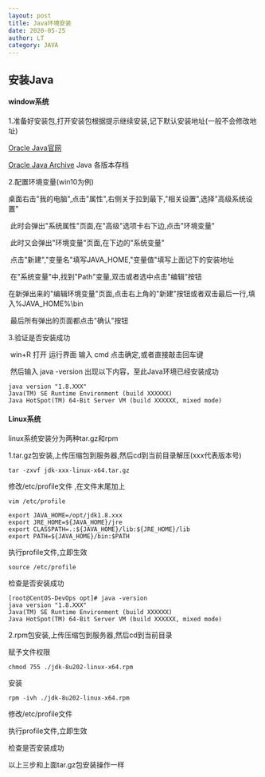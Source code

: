 ```yaml
---
layout: post
title: Java环境安装
date: 2020-05-25
author: LT
category: JAVA
---
```


## 安装Java

#### window系统

1.准备好安装包,打开安装包根据提示继续安装,记下默认安装地址(一般不会修改地址)

[Oracle Java官网](https://www.oracle.com/java/)

[Oracle Java Archive](https://www.oracle.com/java/technologies/oracle-java-archive-downloads.html) Java 各版本存档

2.配置环境变量(win10为例)

​	桌面右击"我的电脑",点击"属性",右侧关于拉到最下,"相关设置",选择"高级系统设置"

​	此时会弹出"系统属性"页面,在"高级"选项卡右下边,点击"环境变量"

​	此时又会弹出"环境变量"页面,在下边的"系统变量"

​	点击"新建","变量名"填写JAVA_HOME,"变量值"填写上面记下的安装地址

​	在"系统变量"中,找到"Path"变量,双击或者选中点击"编辑"按钮

​	在新弹出来的"编辑环境变量"页面,点击右上角的"新建"按钮或者双击最后一行,填入%JAVA_HOME%\bin

​	最后所有弹出的页面都点击"确认"按钮

3.验证是否安装成功

​	win+R 打开 运行界面 输入 cmd 点击确定,或者直接敲击回车键

​	然后输入 java -version 出现以下内容，至此Java环境已经安装成功

```
java version "1.8.XXX"
Java(TM) SE Runtime Environment (build XXXXXX)
Java HotSpot(TM) 64-Bit Server VM (build XXXXXX, mixed mode)
```

#### Linux系统

linux系统安装分为两种tar.gz和rpm

1.tar.gz包安装,上传压缩包到服务器,然后cd到当前目录解压(xxx代表版本号)

```
tar -zxvf jdk-xxx-linux-x64.tar.gz
```

修改/etc/profile文件 ,在文件末尾加上

```
vim /etc/profile
```

```
export JAVA_HOME=/opt/jdk1.8.xxx
export JRE_HOME=${JAVA_HOME}/jre
export CLASSPATH=.:${JAVA_HOME}/lib:${JRE_HOME}/lib
export PATH=${JAVA_HOME}/bin:$PATH
```

执行profile文件,立即生效

```
source /etc/profile
```

检查是否安装成功

```
[root@CentOS-DevOps opt]# java -version
java version "1.8.XXX"
Java(TM) SE Runtime Environment (build XXXXXX)
Java HotSpot(TM) 64-Bit Server VM (build XXXXXX, mixed mode)
```

2.rpm包安装,上传压缩包到服务器,然后cd到当前目录

赋予文件权限

```
chmod 755 ./jdk-8u202-linux-x64.rpm
```

安装

```
rpm -ivh ./jdk-8u202-linux-x64.rpm
```

修改/etc/profile文件

执行profile文件,立即生效

检查是否安装成功

以上三步和上面tar.gz包安装操作一样
